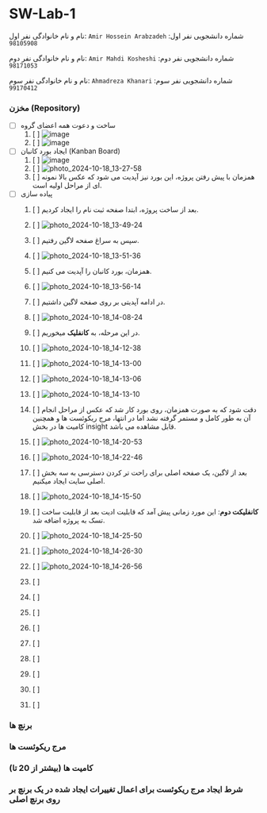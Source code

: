 # SW-Lab-1

نام و نام خانوادگی نفر اول: `Amir Hossein Arabzadeh`
شماره دانشجویی نفر اول: `98105908`

نام و نام خانوادگی نفر دوم: `Amir Mahdi Kosheshi`
شماره دانشجویی نفر دوم: `98171053`

نام و نام خانوادگی نفر سوم: `Ahmadreza Khanari`
شماره دانشجویی نفر سوم: `99170412`


### مخزن (Repository)
- [ ] ساخت و دعوت همه اعضای گروه
    1. [ ] ![image](https://github.com/user-attachments/assets/ac513e85-9b8b-4cf3-83ab-4845c73159d6)
    2. [ ] ![image](https://github.com/user-attachments/assets/7c2fdace-af14-4068-8523-e99759eee0c6)
- [ ] ایجاد بورد کانبان (Kanban Board)
    1. [ ] ![image](https://github.com/user-attachments/assets/a94845ac-ba4b-481f-8e8a-5259b555de47)
    2. [ ] ![photo_2024-10-18_13-27-58](https://github.com/user-attachments/assets/58e6515f-b265-4132-b41a-294c822d53f4)
    3. [ ] همزمان با پیش رفتن پروژه، این بورد نیز آپدیت می شود که عکس بالا نمونه ای از مراحل اولیه است.
- [ ] پیاده سازی
    1. [ ] بعد از ساخت پروژه، ابتدا صفحه ثبت نام را ایجاد کردیم.
    2. [ ] ![photo_2024-10-18_13-49-24](https://github.com/user-attachments/assets/200147c7-d3ce-40c8-a348-4d08bf9cbff3)
    3. [ ] سپس به سراغ صفحه لاگین رفتیم.
    4. [ ] ![photo_2024-10-18_13-51-36](https://github.com/user-attachments/assets/b523eac1-f5d1-4b1d-bc80-73e6aa0111d3)
    5. [ ] همزمان، بورد کانبان را آپدیت می کنیم.
    6. [ ] ![photo_2024-10-18_13-56-14](https://github.com/user-attachments/assets/1c831133-defc-4411-967e-0b7f8c36136f)
    7. [ ] در ادامه آپدیتی بر روی صفحه لاگین داشتیم.
    8. [ ] ![photo_2024-10-18_14-08-24](https://github.com/user-attachments/assets/cfd636d5-d92a-4bf5-a16f-2cce9c3401b4)
    9. [ ] در این مرحله، به **کانفلیک** میخوریم.
    10. [ ] ![photo_2024-10-18_14-12-38](https://github.com/user-attachments/assets/4ac2b88f-7d98-428c-8c6d-ac697c478b1f)
    11. [ ] ![photo_2024-10-18_14-13-00](https://github.com/user-attachments/assets/21247e22-9e5d-4546-afd1-baa9e3928d6a)
    12. [ ] ![photo_2024-10-18_14-13-06](https://github.com/user-attachments/assets/e26088e6-5d11-44e3-9306-40d14639cf8c)
    13. [ ] ![photo_2024-10-18_14-13-10](https://github.com/user-attachments/assets/c5723a42-60a9-4db0-9529-4eb9ce06c613)
    14. [ ] دقت شود که به صورت همزمان، روی بورد کار شد که عکس از مراحل انجام آن به طور کامل و مستمر گرفته نشد اما در انتها، مرج ریکوئست ها و همچنین کامیت ها در بخش insight قابل مشاهده می باشد.
    15. [ ] ![photo_2024-10-18_14-20-53](https://github.com/user-attachments/assets/1cc169c2-4831-4794-a89f-6470729531c5)
    16. [ ] ![photo_2024-10-18_14-22-46](https://github.com/user-attachments/assets/7d41f7a7-43dc-46cc-a943-5a9957d1f935)
    17. [ ] بعد از لاگین، یک صفحه اصلی برای راحت تر کردن دسترسی به سه بخش اصلی سایت ایجاد میکنیم.
    18. [ ] ![photo_2024-10-18_14-15-50](https://github.com/user-attachments/assets/b8490dd6-cf92-4673-beba-2e8ad9e7c656)
    19. [ ] **کانفلیکت دوم**: این مورد زمانی پیش آمد که قابلیت ادیت بعد از قابلیت ساخت تسک به پروژه اضافه شد.
    20. [ ] ![photo_2024-10-18_14-25-50](https://github.com/user-attachments/assets/e498668f-c7f7-4d2d-a461-fc26d32c40aa)
    21. [ ] ![photo_2024-10-18_14-26-30](https://github.com/user-attachments/assets/e43a7c2d-f6ca-46e1-9f89-71a5cc6b8d63)
    22. [ ] ![photo_2024-10-18_14-26-56](https://github.com/user-attachments/assets/52fc1dd7-bd58-4ac7-b2ab-7e948a9db3cc)


    23. [ ]
    24. [ ]
    25. [ ]
    26. [ ]
    27. [ ]
    28. [ ]
    29. [ ]
    30. [ ]
    31. [ ]
### برنچ ها

### مرج ریکوئست ها

### کامیت ها (بیشتر از 20 تا)

### شرط ایجاد مرج ریکوئست برای اعمال تغییرات ایجاد شده در یک برنچ بر روی برنچ اصلی




